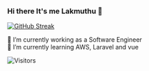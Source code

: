 ### Hi there It's me Lakmuthu 👋  


[![GitHub Streak](https://streak-stats.demolab.com?user=dodclakmuthu&theme=dark&border_radius=4.7&date_format=%5BY%20%5DM%20j)](https://git.io/streak-stats)


🔭 I’m currently working as a Software Engineer  
🌱 I’m currently learning AWS, Laravel and vue  

<img alt="Visitors" src="https://komarev.com/ghpvc/?username=dodclakmuthu&style=flat&labelColor=black&logo=github&label=PROFILE+VIEWS&color=29bf12"/>
<!--
- 👯 I’m looking to collaborate on ...
- 🤔 I’m looking for help with ...
- 💬 Ask me about ...
- 📫 How to reach me: ...
- 😄 Pronouns: ...
- ⚡ Fun fact: ...
-->
